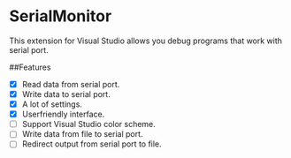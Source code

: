 # SerialMonitor
This extension for Visual Studio allows you debug programs that work with serial port.

##Features
- [x] Read data from serial port.
- [x] Write data to serial port.
- [x] A lot of settings.
- [x] Userfriendly interface.
- [ ] Support Visual Studio color scheme.
- [ ] Write data from file to serial port.
- [ ] Redirect output from serial port to file.
